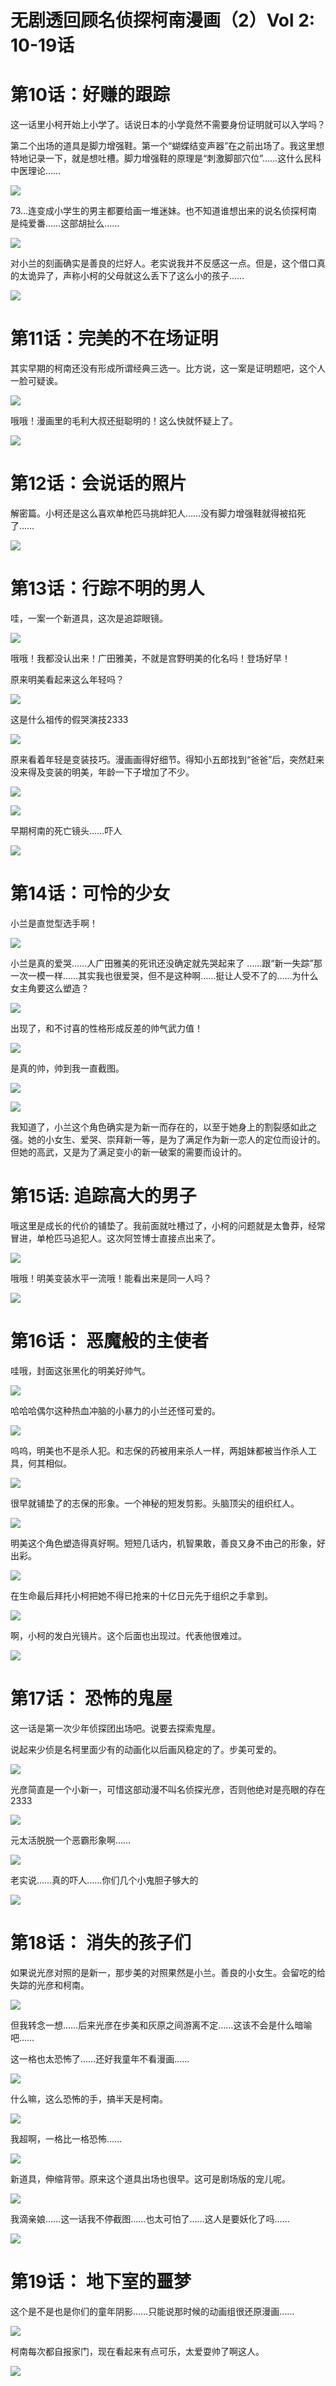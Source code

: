 # 无剧透回顾名侦探柯南漫画（2）Vol 2: 10-19话

# 第10话：好赚的跟踪

这一话里小柯开始上小学了。话说日本的小学竟然不需要身份证明就可以入学吗？  

第二个出场的道具是脚力增强鞋。第一个“蝴蝶结变声器”在之前出场了。我这里想特地记录一下，就是想吐槽。脚力增强鞋的原理是“刺激脚部穴位”……这什么民科中医理论……

![](https://article.biliimg.com/bfs/article/825e080939ac84b7e232d4bf367cc54f86a8ffc3.png)

73...连变成小学生的男主都要给画一堆迷妹。也不知道谁想出来的说名侦探柯南是纯爱番……这部胡扯么……

![](https://article.biliimg.com/bfs/article/0bc8324630a22ef66fd502f434a2019be8b60792.png)

对小兰的刻画确实是善良的烂好人。老实说我并不反感这一点。但是，这个借口真的太诡异了，声称小柯的父母就这么丢下了这么小的孩子……

![](https://article.biliimg.com/bfs/article/cdb419e3b4dca94b7c1555e9084e492196b59e0b.png)

# 第11话：完美的不在场证明

其实早期的柯南还没有形成所谓经典三选一。比方说，这一案是证明题吧，这个人一脸可疑诶。

![](https://article.biliimg.com/bfs/article/e65349592c8a5aca99161a1d1408daffb399b08c.png)

哦哦！漫画里的毛利大叔还挺聪明的！这么快就怀疑上了。

![](https://article.biliimg.com/bfs/article/8af9fe58d72cc100d84b3ea45fce5bc2ac91ace3.png)

# 第12话：会说话的照片

解密篇。小柯还是这么喜欢单枪匹马挑衅犯人……没有脚力增强鞋就得被掐死了……

![](https://article.biliimg.com/bfs/article/4e4ac973b0a108bc1f07561569c1d60fdf7dc9df.png)

# 第13话：行踪不明的男人

哇，一案一个新道具，这次是追踪眼镜。

![](https://article.biliimg.com/bfs/article/97beb463a862fa23f15f36ebd994468029d52b96.png)

哦哦！我都没认出来！广田雅美，不就是宫野明美的化名吗！登场好早！

原来明美看起来这么年轻吗？

![](https://article.biliimg.com/bfs/article/620ef26002929be69ae91d1beff9fd51208f56b6.png)

这是什么祖传的假哭演技2333

![](https://article.biliimg.com/bfs/article/df010d421a5422b7298fd3ad1c576eecf5a6622b.png)

原来看着年轻是变装技巧。漫画画得好细节。得知小五郎找到“爸爸”后，突然赶来没来得及变装的明美，年龄一下子增加了不少。

![](https://article.biliimg.com/bfs/article/52315f84827c618a67cb9267e90e2751c20b1c9f.png)

  

![](https://article.biliimg.com/bfs/article/8c985012bb6535bb318ad394164c0a165e1c41db.png)

早期柯南的死亡镜头……吓人

![](https://article.biliimg.com/bfs/article/3d0bdab37dca4f68b63c04dfc5955375a7c87fd6.png)

# 第14话：可怜的少女

小兰是直觉型选手啊！  

![](https://article.biliimg.com/bfs/article/d72178a5acc7db07c05c398d9098509949771eda.png)

小兰是真的爱哭……人广田雅美的死讯还没确定就先哭起来了 ……跟“新一失踪”那一次一模一样……其实我也很爱哭，但不是这种啊……挺让人受不了的……为什么女主角要这么塑造？

![](https://article.biliimg.com/bfs/article/77d4dcc32c766a11e088b80c5177c77ef2a05ade.png)

出现了，和不讨喜的性格形成反差的帅气武力值！

![](https://article.biliimg.com/bfs/article/273168109b4cbc136b1eef2305726924a577ab3c.png)

是真的帅，帅到我一直截图。

![](https://article.biliimg.com/bfs/article/ec7e171ded6517b4a4cdbca1971ffda435116704.png)

  

![](https://article.biliimg.com/bfs/article/860eee393e97ea085a31389c51ae684b0fec8222.png)

我知道了，小兰这个角色确实是为新一而存在的，以至于她身上的割裂感如此之强。她的小女生、爱哭、崇拜新一等，是为了满足作为新一恋人的定位而设计的。但她的高武，又是为了满足变小的新一破案的需要而设计的。

# 第15话: 追踪高大的男子

哦这里是成长的代价的铺垫了。我前面就吐槽过了，小柯的问题就是太鲁莽，经常冒进，单枪匹马追犯人。这次阿笠博士直接点出来了。

![](https://article.biliimg.com/bfs/article/ee89d212cdfc791da7ac58b30d3ee207f4b3a91c.png)

哦哦！明美变装水平一流哦！能看出来是同一人吗？

![](https://article.biliimg.com/bfs/article/651a53350d36c02c83c7243717d89545340f5649.png)

# 第16话： 恶魔般的主使者

哇哦，封面这张黑化的明美好帅气。

![](https://article.biliimg.com/bfs/article/44a1e7ed123e65452175382f1f6f631f3484d12a.png)

哈哈哈偶尔这种热血冲脑的小暴力的小兰还怪可爱的。

![](https://article.biliimg.com/bfs/article/c9c4b733f80acbbf72126e97cbdfefe6d10c0cc1.png)

呜呜，明美也不是杀人犯。和志保的药被用来杀人一样，两姐妹都被当作杀人工具，何其相似。

![](https://article.biliimg.com/bfs/article/b4380228cfdc29bce8b915742ab189f98c6be3cd.png)

很早就铺垫了的志保的形象。一个神秘的短发剪影。头脑顶尖的组织红人。

![](https://article.biliimg.com/bfs/article/bcb59e2c5f2bdc721fd5a0e30b3e58a2da8ae166.png)

明美这个角色塑造得真好啊。短短几话内，机智果敢，善良又身不由己的形象，好出彩。

![](https://article.biliimg.com/bfs/article/7767d5641fb8e2102e4dea40dcc4109f54d6acba.png)

在生命最后拜托小柯把她不得已抢来的十亿日元先于组织之手拿到。  

![](https://article.biliimg.com/bfs/article/81768310f41222c5e22b51c92d1ac1da83593432.png)

啊，小柯的发白光镜片。这个后面也出现过。代表他很难过。

![](https://article.biliimg.com/bfs/article/5ae1eaf7cd8181cf7b3400cc427761129262f730.png)

  

# 第17话： 恐怖的鬼屋

这一话是第一次少年侦探团出场吧。说要去探索鬼屋。

说起来少侦是名柯里面少有的动画化以后画风稳定的了。步美可爱的。

![](https://article.biliimg.com/bfs/article/bcef51b7aa756498e13ff289c5eb37b1dd366ec9.png)

光彦简直是一个小新一，可惜这部动漫不叫名侦探光彦，否则他绝对是亮眼的存在2333  

![](https://article.biliimg.com/bfs/article/b4a13deb655964f7bb9fc440e0a45bd28affd8b8.png)

元太活脱脱一个恶霸形象啊……

![](https://article.biliimg.com/bfs/article/e787b27926f1ef3a4c6568d66e6cd665faae7bfd.png)

  

老实说……真的吓人……你们几个小鬼胆子够大的

![](https://article.biliimg.com/bfs/article/95e53f654129fd789db55be717db2fa2e805abef.png)

# 第18话： 消失的孩子们

如果说光彦对照的是新一，那步美的对照果然是小兰。善良的小女生。会留吃的给失踪的光彦和柯南。

![](https://article.biliimg.com/bfs/article/e6519a48b8ed2a9e1011333ade12acc7d83e01de.png)

但我转念一想……后来光彦在步美和灰原之间游离不定……这该不会是什么暗喻吧……

这一格也太恐怖了……还好我童年不看漫画……

![](https://article.biliimg.com/bfs/article/09e1f442b2466bb75cc22c06c802337d12e379b6.png)

什么嘛，这么恐怖的手，搞半天是柯南。

![](https://article.biliimg.com/bfs/article/ce498c0d3410c2b7b98a801d326c80144b3188aa.png)

我超啊，一格比一格恐怖……

![](https://article.biliimg.com/bfs/article/90143acb203e88f7e45bd43d92c3f8d58bfb9550.png)

新道具，伸缩背带。原来这个道具出场也很早。这可是剧场版的宠儿呢。

![](https://article.biliimg.com/bfs/article/9518d329876f7979683149888eede84a84c699ce.png)

我滴亲娘……这一话我不停截图……也太可怕了……这人是要妖化了吗……

  

![](https://article.biliimg.com/bfs/article/6d506fffc48c63851d3e688e67df97d25e57c6ba.png)

# 第19话： 地下室的噩梦

这个是不是也是你们的童年阴影……只能说那时候的动画组很还原漫画……

![](https://article.biliimg.com/bfs/article/3dcdf2291a013b7a1b112e8a21b04756f4dd7bae.png)

柯南每次都自报家门，现在看起来有点可乐，太爱耍帅了啊这人。

![](https://article.biliimg.com/bfs/article/cea850605ed2a7b2bd4cb4a45e3b166ffcaf8a86.png)